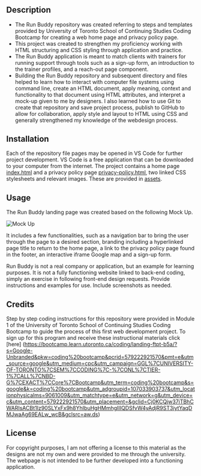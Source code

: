 # <Run-Buddy-HTML-CSS-Coding-Exercise>

## Description

- The Run Buddy repository was created referring to steps and templates provided by University of Toronto School of Continuing Studies Coding Bootcamp for creating a web home page and privacy policy page.
- This project was created to strengthen my proficiency working with HTML structuring and CSS styling through application and practice. 
- The Run Buddy application is meant to match clients with trainers for running support through tools such as a sign-up form, an introduction to the trainer profiles, and a reach-out page component.  
- Building the Run Buddy repository and subsequent directory and files helped to learn how to interact with computer file systems using command line, create an HTML document, apply meaning, context and functionality to that document using HTML attributes, and interpret a mock-up given to me by designers. I also learned how to use Git to create that repository and save project process, publish to GitHub to allow for collaboration, apply style and layout to HTML using CSS and generally strengthened my knowledge of the webdesign process. 

## Installation

Each of the repository file pages may be opened in VS Code for further project development. VS Code is a free application that can be downloaded to your computer from the internet. The project contains a home page [index.html](./index.html)  and a privacy policy page [privacy-policy.html](./privacy-policy.html), two linked CSS stylesheets and relevant images. These are provided in [assets](./assets/). 

## Usage

The Run Buddy landing page was created based on the following Mock Up.

![Mock Up](./assets/images/Run%20Buddy%20Mock%20Up.jpeg)
    

It includes a few functionalities, such as a navigation bar to bring the user through the page to a desired section, branding including a hyperlinked page title to return to the home page, a link to the privacy policy page found in the footer, an interactive iframe Google map and a sign-up form.

Run Buddy is not a real company or application, but an example for learning purposes. It is not a fully functioning website linked to back-end coding, simply an exercise in following front-end design requests.
Provide instructions and examples for use. Include screenshots as needed.

## Credits

Step by step coding instructions for this repository were provided in Module 1 of the University of Toronto School of Continuing Studies Coding Bootcamp to guide the process of this first web development project. To sign up for this program and receive these instructional materials click [here] (https://bootcamp.learn.utoronto.ca/coding/landing-ftpt-b5a/?s=Google-Unbranded&pkw=coding%20bootcamp&pcrid=579222921570&pmt=e&utm_source=google&utm_medium=cpc&utm_campaign=GGL%7CUNIVERSITY-OF-TORONTO%7CSEM%7CCODING%7C-%7CONL%7CTIER-1%7CALL%7CNBD-G%7CEXACT%7CCore%7CBootcamp&utm_term=coding%20bootcamp&s=google&k=coding%20bootcamp&utm_adgroupid=107033903737&utm_locationphysicalms=9061009&utm_matchtype=e&utm_network=g&utm_device=c&utm_content=579222921570&utm_placement=&gclid=Cj0KCQjw37iTBhCWARIsACBt1Iz90SLYxFx9h8YhIbuHgHMmhgIIIQDSfvW4yAdjR9ST3iytYaqDMJwaAg69EALw_wcB&gclsrc=aw.ds)

## License

For copyright purposes, I am not offering a license to this material as the designs are not my own and were provided to me through the university. The webpage is not intended to be further developed into a functioning application.

